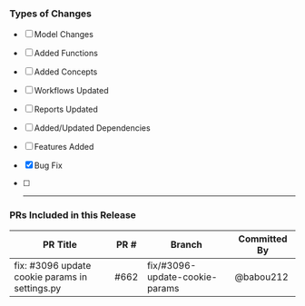 ### Types of Changes

- [ ] Model Changes
- [ ] Added Functions
- [ ] Added Concepts
- [ ] Workflows Updated
- [ ] Reports Updated
- [ ] Added/Updated Dependencies
- [ ] Features Added
- [x] Bug Fix
- [ ] ---


### PRs Included in this Release

| PR Title | PR # | Branch | Committed By |
|----------|------|--------|--------------|
| fix: #3096 update cookie params in settings.py | #662 | fix/#3096-update-cookie-params | @babou212 |
